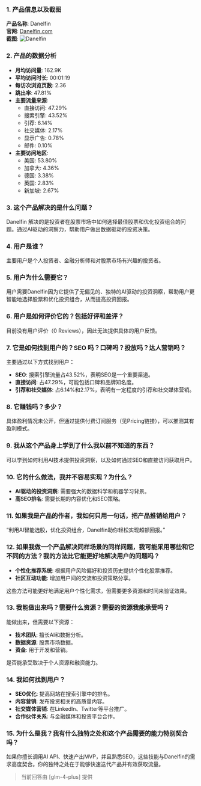 ### 1. 产品信息以及截图

**产品名称**: Danelfin  
**官网**: [Danelfin.com](https://danelfin.com)  
**截图**: ![Danelfin](https://cdn-images.toolify.ai/170349985893421827.jpg)

### 2. 产品的数据分析

- **月均访问量**: 162.9K
- **平均访问时长**: 00:01:19
- **每访次浏览页数**: 2.36
- **跳出率**: 47.81%
- **主要流量来源**:
  - 直接访问: 47.29%
  - 搜索引擎: 43.52%
  - 引荐: 6.14%
  - 社交媒体: 2.17%
  - 显示广告: 0.78%
  - 邮件: 0.10%
- **主要访问地区**:
  - 美国: 53.80%
  - 加拿大: 4.36%
  - 德国: 3.38%
  - 英国: 2.83%
  - 新加坡: 2.67%

### 3. 这个产品解决的是什么问题？

Danelfin 解决的是投资者在股票市场中如何选择最佳股票和优化投资组合的问题。通过AI驱动的洞察力，帮助用户做出数据驱动的投资决策。

### 4. 用户是谁？

主要用户是个人投资者、金融分析师和对股票市场有兴趣的投资者。

### 5. 用户为什么需要它？

用户需要Danelfin因为它提供了无偏见的、独特的AI驱动的投资洞察，帮助用户更智能地选择股票和优化投资组合，从而提高投资回报。

### 6. 用户是如何评价它的？包括好评和差评？

目前没有用户评价（0 Reviews），因此无法提供具体的用户反馈。

### 7. 它是如何找到用户的？SEO 吗？口碑吗？投放吗？达人营销吗？

主要通过以下方式找到用户：
- **SEO**: 搜索引擎流量占43.52%，表明SEO是一个重要渠道。
- **直接访问**: 占47.29%，可能包括口碑和品牌知名度。
- **引荐和社交媒体**: 占6.14%和2.17%，表明有一定程度的引荐和社交媒体营销。

### 8. 它赚钱吗？多少？

具体盈利情况未公开，但通过提供付费订阅服务（见Pricing链接），可以推测其有盈利模式。

### 9. 我从这个产品身上学到了什么我以前不知道的东西？

可以学到如何利用AI技术提供投资洞察，以及如何通过SEO和直接访问获取用户。

### 10. 它的什么做法，我并不容易实现？为什么？

- **AI驱动的投资洞察**: 需要强大的数据科学和机器学习背景。
- **高SEO排名**: 需要长期的内容优化和SEO策略。

### 11. 如果我是产品的作者，我如何只用一句话，把产品推销给用户？

“利用AI智能选股，优化投资组合，Danelfin助你轻松实现超额回报。”

### 12. 如果我做一个产品解决同样场景的同样问题，我可能采用哪些和它不同的方法？我的方法比它能更好地解决用户的问题吗？

- **个性化推荐系统**: 根据用户风险偏好和投资历史提供个性化股票推荐。
- **社区互动功能**: 增加用户间的交流和投资策略分享。

这些方法可能更好地满足用户个性化需求，但需要更多资源和时间来验证效果。

### 13. 我能做出来吗？需要什么资源？需要的资源我能承受吗？

能做出来，但需要以下资源：
- **技术团队**: 擅长AI和数据分析。
- **数据资源**: 股票市场数据。
- **资金**: 用于开发和营销。

是否能承受取决于个人资源和融资能力。

### 14. 我如何找到用户？

- **SEO优化**: 提高网站在搜索引擎中的排名。
- **内容营销**: 发布投资相关的高质量内容。
- **社交媒体营销**: 在LinkedIn、Twitter等平台推广。
- **合作伙伴关系**: 与金融媒体和投资平台合作。

### 15. 为什么是我？我有什么独特之处和这个产品需要的能力特别契合吗？

如果你擅长调用AI API、快速产出MVP，并且熟悉SEO，这些技能与Danelfin的需求高度契合。你的独特之处在于能够快速迭代产品并有效获取流量。

> 当前回答由 [glm-4-plus] 提供
